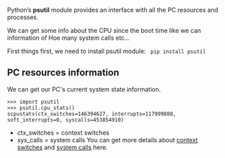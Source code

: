 Python’s **psutil** module provides an interface with all the PC resources and processes.

We can get some info about the CPU since the boot time like we can information of Hoe many system calls etc...

First things first, we need to install psutil module:
``` pip install psutil```

## PC resources information
We can get our PC's current system state information.
```
>>> import psutil
>>> psutil.cpu_stats()
scpustats(ctx_switches=146394627, interrupts=117999888, soft_interrupts=0, syscalls=453854910)
```
- ctx_switches = context switches
- sys_calls = system calls 
You can get more details about [context switches](http://www.linfo.org/context_switch.html) and [system calls](https://www.geeksforgeeks.org/operating-system-introduction-system-call/) here.




